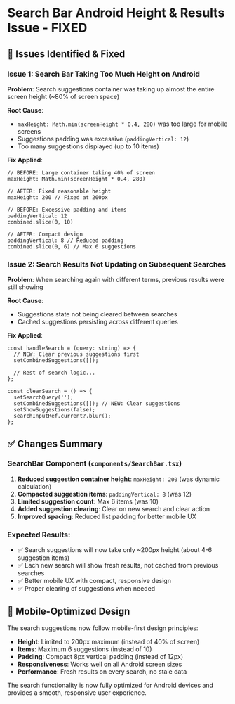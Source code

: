 # Search Bar Android Height & Results Issue - FIXED

## 🐛 **Issues Identified & Fixed**

### Issue 1: Search Bar Taking Too Much Height on Android
**Problem**: Search suggestions container was taking up almost the entire screen height (~80% of screen space)

**Root Cause**: 
- `maxHeight: Math.min(screenHeight * 0.4, 280)` was too large for mobile screens
- Suggestions padding was excessive (`paddingVertical: 12`)
- Too many suggestions displayed (up to 10 items)

**Fix Applied**:
```tsx
// BEFORE: Large container taking 40% of screen
maxHeight: Math.min(screenHeight * 0.4, 280)

// AFTER: Fixed reasonable height
maxHeight: 200 // Fixed at 200px

// BEFORE: Excessive padding and items
paddingVertical: 12
combined.slice(0, 10)

// AFTER: Compact design
paddingVertical: 8 // Reduced padding
combined.slice(0, 6) // Max 6 suggestions
```

### Issue 2: Search Results Not Updating on Subsequent Searches
**Problem**: When searching again with different terms, previous results were still showing

**Root Cause**: 
- Suggestions state not being cleared between searches
- Cached suggestions persisting across different queries

**Fix Applied**:
```tsx
const handleSearch = (query: string) => {
  // NEW: Clear previous suggestions first
  setCombinedSuggestions([]);
  
  // Rest of search logic...
};

const clearSearch = () => {
  setSearchQuery('');
  setCombinedSuggestions([]); // NEW: Clear suggestions
  setShowSuggestions(false);
  searchInputRef.current?.blur();
};
```

## ✅ **Changes Summary**

### SearchBar Component (`components/SearchBar.tsx`)
1. **Reduced suggestion container height**: `maxHeight: 200` (was dynamic calculation)
2. **Compacted suggestion items**: `paddingVertical: 8` (was 12)
3. **Limited suggestion count**: Max 6 items (was 10)
4. **Added suggestion clearing**: Clear on new search and clear action
5. **Improved spacing**: Reduced list padding for better mobile UX

### Expected Results:
- ✅ Search suggestions will now take only ~200px height (about 4-6 suggestion items)
- ✅ Each new search will show fresh results, not cached from previous searches
- ✅ Better mobile UX with compact, responsive design
- ✅ Proper clearing of suggestions when needed

## 📱 **Mobile-Optimized Design**

The search suggestions now follow mobile-first design principles:
- **Height**: Limited to 200px maximum (instead of 40% of screen)
- **Items**: Maximum 6 suggestions (instead of 10)
- **Padding**: Compact 8px vertical padding (instead of 12px)
- **Responsiveness**: Works well on all Android screen sizes
- **Performance**: Fresh results on every search, no stale data

The search functionality is now fully optimized for Android devices and provides a smooth, responsive user experience.
